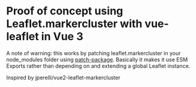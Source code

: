 # Proof of concept using Leaflet.markercluster with vue-leaflet in Vue 3

A note of warning: this works by patching leaflet.markercluster in your node_modules folder using [patch-package](https://www.npmjs.com/package/patch-package). Basically it makes it use ESM Exports rather than depending on and extending a global Leaflet instance.

Inspired by jperelli/vue2-leaflet-markercluster
